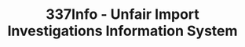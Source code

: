 ---
layout: default
bigquery: https://console.cloud.google.com/bigquery?p=patents-public-data&d=usitc_investigations&page=dataset&project=sheets-management-319211
citation: US International Trade Commission 337Info Unfair Import Investigations Information
  System
contributors: US International Trade Comission
cost: None
description: US International Trade Commission 337Info Unfair Import Investigations
  Information System contains data on investigations done under Section 337. Section
  337 declares the infringement of certain statutory intellectual property rights
  and other forms of unfair competition in import trade to be unlawful practices.
  Most Section 337 investigations involve allegations of patent or registered trademark
  infringement.
documentation: FAQ and tutorial available on the site
last_edit: Mon, 04 Apr 2022 19:10:40 GMT
location: https://pubapps2.usitc.gov/337external/
maintained_by: US International Trade Comission
schema_fields: '[''cafcAppeals'', ''ouiiParticipation'', ''patentNumbers'', ''complainant'',
  ''issueDateOtherNonFinal'', ''teoIdDueDate'', ''internalRemand'', ''invUnfairAct'',
  ''trademarkNumbers'', ''docketNo'', ''dateComplaintFiled'', ''actualEndDateEvidHear'',
  ''targetDate'', ''finalIdOnViolationIssue'', ''teoProceedingInvolved'', ''gcAttorney'',
  ''respondent'', ''endDateMarkmanHearing'', ''scheduledEndDateEvidHear'', ''ouiiAttorney'',
  ''lastUpdated'', ''currentActiveALJ'', ''title'', ''investigationType'', ''investigationTermDate'',
  ''scheduledStartDateEvidHear'', ''teoReliefGranted'', ''dateOfPublicationFrNotice'',
  ''investigationNo'', ''patentNumber'', ''finalIdOnViolationDue'', ''copyrightNumbers'',
  ''reportingRequirements'', ''markmanHearing'', ''dateCreated'', ''htsNumbers'',
  ''currentStatus'', ''teoIdIssueDate'', ''actualStartDateEvidHear'', ''finalDetNoViolation'',
  ''id'', ''finalDetViolation'', ''publication_number'', ''startDateMarkmanHearing'',
  ''aljAssigned'']'
shortname: unfair_import_investigations
tags:
- import
- legal
- trade
timeframe: 2008-2021 (prior to 2008 downloadable as a JSON file)
title: 337Info - Unfair Import Investigations Information System
uuid: 2721f5ec-e599-4890-9265-9706719fc71e
---
